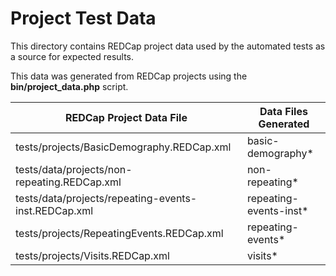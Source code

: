 Project Test Data
========================

This directory contains REDCap project data used by the automated tests as a source for expected results.

This data was generated from REDCap projects
using the **bin/project_data.php** script.


| REDCap Project Data File                             | Data Files Generated    |
| ---------------------------------------------------- | ----------------------- |
| tests/projects/BasicDemography.REDCap.xml            | basic-demography\*      |
| tests/data/projects/non-repeating.REDCap.xml         | non-repeating\*         |
| tests/data/projects/repeating-events-inst.REDCap.xml | repeating-events-inst\* |
| tests/projects/RepeatingEvents.REDCap.xml            | repeating-events\*      |
| tests/projects/Visits.REDCap.xml                     | visits\*                |
